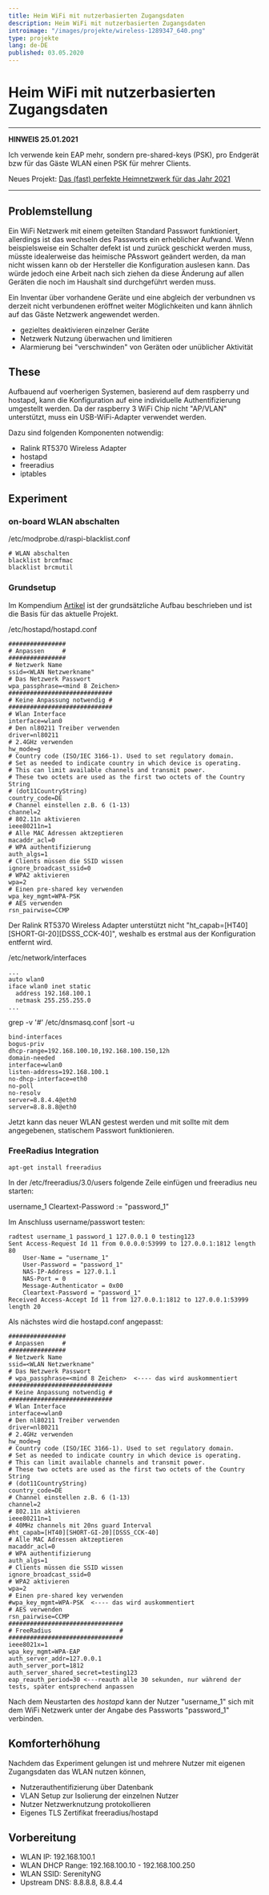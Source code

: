 ```yaml
---
title: Heim WiFi mit nutzerbasierten Zugangsdaten
description: Heim WiFi mit nutzerbasierten Zugangsdaten
introimage: "/images/projekte/wireless-1289347_640.png"
type: projekte
lang: de-DE
published: 03.05.2020
---
```

# Heim WiFi mit nutzerbasierten Zugangsdaten
<TOC />

---
**HINWEIS 25.01.2021**

Ich verwende kein EAP mehr, sondern pre-shared-keys (PSK), pro Endgerät bzw für das Gäste WLAN einen PSK für mehrer Clients.

Neues Projekt: [Das (fast) perfekte Heimnetzwerk für das Jahr 2021](https://www.sascha-curth.de/projekte/010_perfektes_netzwerk_2021.html)

---

## Problemstellung
Ein WiFi Netzwerk mit einem geteilten Standard Passwort funktioniert, allerdings ist das wechseln des Passworts ein erheblicher Aufwand. Wenn beispielsweise ein Schalter defekt ist und zurück geschickt werden muss, müsste idealerweise das heimische PAsswort geändert werden, da man nicht wissen kann ob der Hersteller die Konfiguration auslesen kann. Das würde jedoch eine Arbeit nach sich ziehen da diese Änderung auf allen Geräten die noch im Haushalt sind durchgeführt werden muss.

Ein Inventar über vorhandene Geräte und eine abgleich der verbundnen vs derzeit nicht verbundenen eröffnet weiter Möglichkeiten und kann ähnlich auf das Gäste Netzwerk angewendet werden. 

- gezieltes deaktivieren einzelner Geräte
- Netzwerk Nutzung überwachen und limitieren
- Alarmierung bei "verschwinden" von Geräten oder unüblicher Aktivität

## These
Aufbauend auf voerherigen Systemen, basierend auf dem raspberry und hostapd, kann die Konfiguration auf eine individuelle Authentifizierung umgestellt werden. Da der raspberry 3 WiFi Chip nicht "AP/VLAN" unterstützt, muss ein USB-WiFi-Adapter verwendet werden.

Dazu sind folgenden Komponenten notwendig:

- Ralink RT5370 Wireless Adapter
- hostapd
- freeradius
- iptables

## Experiment

### on-board WLAN abschalten

/etc/modprobe.d/raspi-blacklist.conf 
```shell
# WLAN abschalten
blacklist brcmfmac
blacklist brcmutil
```

### Grundsetup 

Im Kompendium [Artikel](/kompendium/004_Raspberry_WIFI_Access_Point.html) ist der grundsätzliche Aufbau beschrieben und ist die Basis für das aktuelle Projekt.

/etc/hostapd/hostapd.conf 
```shell
################
# Anpassen     #
################
# Netzwerk Name
ssid=<WLAN Netzwerkname"
# Das Netzwerk Passwort
wpa_passphrase=<mind 8 Zeichen>
#############################
# Keine Anpassung notwendig #
#############################
# Wlan Interface
interface=wlan0
# Den nl80211 Treiber verwenden
driver=nl80211
# 2.4GHz verwenden
hw_mode=g
# Country code (ISO/IEC 3166-1). Used to set regulatory domain.
# Set as needed to indicate country in which device is operating.
# This can limit available channels and transmit power.
# These two octets are used as the first two octets of the Country String
# (dot11CountryString)
country_code=DE
# Channel einstellen z.B. 6 (1-13)
channel=2
# 802.11n aktivieren
ieee80211n=1
# Alle MAC Adressen aktzeptieren
macaddr_acl=0
# WPA authentifizierung
auth_algs=1
# Clients müssen die SSID wissen
ignore_broadcast_ssid=0
# WPA2 aktivieren
wpa=2
# Einen pre-shared key verwenden
wpa_key_mgmt=WPA-PSK
# AES verwenden
rsn_pairwise=CCMP
```

Der Ralink RT5370 Wireless Adapter unterstützt nicht "ht_capab=[HT40][SHORT-GI-20][DSSS_CCK-40]", weshalb es erstmal aus der Konfiguration entfernt wird.

/etc/network/interfaces
```shell
...
auto wlan0
iface wlan0 inet static
  address 192.168.100.1
  netmask 255.255.255.0
...
```

grep -v '#' /etc/dnsmasq.conf |sort -u
```shell
bind-interfaces
bogus-priv
dhcp-range=192.168.100.10,192.168.100.150,12h
domain-needed
interface=wlan0
listen-address=192.168.100.1
no-dhcp-interface=eth0
no-poll
no-resolv
server=8.8.4.4@eth0
server=8.8.8.8@eth0
```

Jetzt kann das neuer WLAN gestest werden und mit sollte mit dem angegebenen, statischem Passwort funktionieren.

### FreeRadius Integration

```shell
apt-get install freeradius
```

In der /etc/freeradius/3.0/users folgende Zeile einfügen und freeradius neu starten:

username_1 Cleartext-Password := "password_1"

Im Anschluss username/passwort testen:
```shell
radtest username_1 password_1 127.0.0.1 0 testing123
Sent Access-Request Id 11 from 0.0.0.0:53999 to 127.0.0.1:1812 length 80
	User-Name = "username_1"
	User-Password = "password_1"
	NAS-IP-Address = 127.0.1.1
	NAS-Port = 0
	Message-Authenticator = 0x00
	Cleartext-Password = "password_1"
Received Access-Accept Id 11 from 127.0.0.1:1812 to 127.0.0.1:53999 length 20
```

Als nächstes wird die hostapd.conf angepasst:

```shell
################
# Anpassen     #
################
# Netzwerk Name
ssid=<WLAN Netzwerkname"
# Das Netzwerk Passwort
# wpa_passphrase=<mind 8 Zeichen>  <---- das wird auskommentiert
#############################
# Keine Anpassung notwendig #
#############################
# Wlan Interface
interface=wlan0
# Den nl80211 Treiber verwenden
driver=nl80211
# 2.4GHz verwenden
hw_mode=g
# Country code (ISO/IEC 3166-1). Used to set regulatory domain.
# Set as needed to indicate country in which device is operating.
# This can limit available channels and transmit power.
# These two octets are used as the first two octets of the Country String
# (dot11CountryString)
country_code=DE
# Channel einstellen z.B. 6 (1-13)
channel=2
# 802.11n aktivieren
ieee80211n=1
# 40MHz channels mit 20ns guard Interval
#ht_capab=[HT40][SHORT-GI-20][DSSS_CCK-40]
# Alle MAC Adressen aktzeptieren
macaddr_acl=0
# WPA authentifizierung
auth_algs=1
# Clients müssen die SSID wissen
ignore_broadcast_ssid=0
# WPA2 aktivieren
wpa=2
# Einen pre-shared key verwenden
#wpa_key_mgmt=WPA-PSK  <---- das wird auskommentiert
# AES verwenden
rsn_pairwise=CCMP
################################
# FreeRadius                   #
################################
ieee8021x=1
wpa_key_mgmt=WPA-EAP
auth_server_addr=127.0.0.1
auth_server_port=1812
auth_server_shared_secret=testing123
eap_reauth_period=30 <---reauth alle 30 sekunden, nur während der tests, später entsprechend anpassen
```

Nach dem Neustarten des *hostapd* kann der Nutzer "username_1" sich mit dem WiFi Netzwerk unter der Angabe des Passworts "password_1" verbinden.

## Komforterhöhung

Nachdem das Experiment gelungen ist und mehrere Nutzer mit eigenen Zugangsdaten das WLAN nutzen können, 

- Nutzerauthentifizierung über Datenbank
- VLAN Setup zur Isolierung der einzelnen Nutzer
- Nutzer Netzwerknutzung protokollieren 
- Eigenes TLS Zertifikat freeradius/hostapd

## Vorbereitung
- WLAN IP: 192.168.100.1
- WLAN DHCP Range: 192.168.100.10 - 192.168.100.250
- WLAN SSID: SerenityNG
- Upstream DNS: 8.8.8.8, 8.8.4.4 


